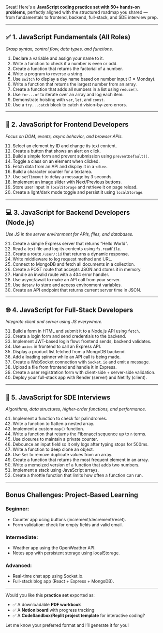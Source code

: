 Great! Here's a **JavaScript coding practice set with 50+ hands-on problems**, perfectly aligned with the structured roadmap you shared — from fundamentals to frontend, backend, full-stack, and SDE interview prep.

---

## ✅ **1. JavaScript Fundamentals (All Roles)**

*Grasp syntax, control flow, data types, and functions.*

1. Declare a variable and assign your name to it.
2. Write a function to check if a number is even or odd.
3. Create a function that returns the factorial of a number.
4. Write a program to reverse a string.
5. Use `switch` to display a day name based on number input (1 = Monday).
6. Write a function that returns the largest number from an array.
7. Create a function that adds all numbers in a list using `reduce()`.
8. Use `for...of` to iterate over an array and log each item.
9. Demonstrate hoisting with `var`, `let`, and `const`.
10. Use a `try...catch` block to catch division-by-zero errors.

---

## 🎯 **2. JavaScript for Frontend Developers**

*Focus on DOM, events, async behavior, and browser APIs.*

11. Select an element by ID and change its text content.
12. Create a button that shows an alert on click.
13. Build a simple form and prevent submission using `preventDefault()`.
14. Toggle a class on an element when clicked.
15. Fetch data from an API and display it in a `<div>`.
16. Build a character counter for a textarea.
17. Use `setTimeout` to delay a message by 3 seconds.
18. Implement an image slider with Next/Previous buttons.
19. Store user input in `localStorage` and retrieve it on page reload.
20. Create a light/dark mode toggle and persist it using `localStorage`.

---

## 💻 **3. JavaScript for Backend Developers (Node.js)**

*Use JS in the server environment for APIs, files, and databases.*

21. Create a simple Express server that returns “Hello World”.
22. Read a text file and log its contents using `fs.readFile`.
23. Create a route `/user/:id` that returns a dynamic response.
24. Write middleware to log request method and URL.
25. Connect to MongoDB and fetch all documents in a collection.
26. Create a POST route that accepts JSON and stores it in memory.
27. Handle an invalid route with a 404 error handler.
28. Use async/await to make an API call from your server.
29. Use `dotenv` to store and access environment variables.
30. Create an API endpoint that returns current server time in JSON.

---

## 🌐 **4. JavaScript for Full-Stack Developers**

*Integrate client and server using JS everywhere.*

31. Build a form in HTML and submit it to a Node.js API using `fetch`.
32. Create a login form and send credentials to the backend.
33. Implement JWT-based login flow: frontend sends, backend validates.
34. Use `axios` in frontend to call an Express API.
35. Display a product list fetched from a MongoDB backend.
36. Add a loading spinner while an API call is being made.
37. Create a WebSocket connection with `Socket.io` and emit a message.
38. Upload a file from frontend and handle it in Express.
39. Create a user registration form with client-side + server-side validation.
40. Deploy your full-stack app with Render (server) and Netlify (client).

---

## 🧠 **5. JavaScript for SDE Interviews**

*Algorithms, data structures, higher-order functions, and performance.*

41. Implement a function to check for palindromes.
42. Write a function to flatten a nested array.
43. Implement a custom `map()` function.
44. Write a function that returns the Fibonacci sequence up to `n` terms.
45. Use closures to maintain a private counter.
46. Debounce an input field so it only logs after typing stops for 500ms.
47. Write a function to deep clone an object.
48. Use `Set` to remove duplicate values from an array.
49. Create a function that returns the most frequent element in an array.
50. Write a memoized version of a function that adds two numbers.
51. Implement a stack using JavaScript arrays.
52. Create a throttle function that limits how often a function can run.

---

## Bonus Challenges: **Project-Based Learning**

### Beginner:

* Counter app using buttons (increment/decrement/reset).
* Form validation: check for empty fields and valid email.

### Intermediate:

* Weather app using the OpenWeather API.
* Notes app with persistent storage using localStorage.

### Advanced:

* Real-time chat app using Socket.io.
* Full-stack blog app (React + Express + MongoDB).

---

Would you like this **practice set** exported as:

* ✅ A downloadable **PDF workbook**
* ✅ A **Notion board** with progress tracking
* ✅ A **CodeSandbox/Replit project template** for interactive coding?

Let me know your preferred format and I’ll generate it for you!
